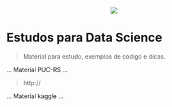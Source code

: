 <p align="center">
<img src="http://img.shields.io/static/v1?label=STATUS&message=EM%20DESENVOLVIMENTO&color=GREEN&style=for-the-badge"/>
</p>

<h1>Estudos para Data Science</h1>

> Material para estudo, exemplos de código e dicas.
> 
...
Material PUC-RS 
...

> http://

...
Material kaggle
...


